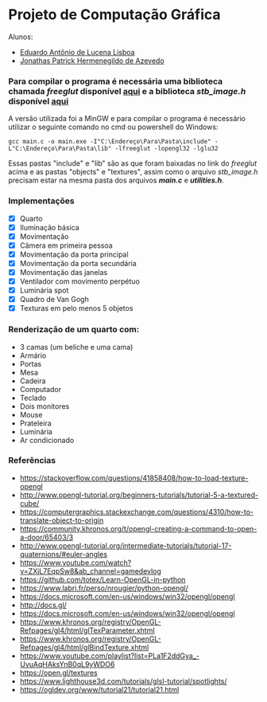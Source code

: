 # Projeto de Computação Gráfica

Alunos:
* [Eduardo Antônio de Lucena Lisboa](https://github.com/EduardoLisboa)
* [Jonathas Patrick Hermenegildo de Azevedo](https://github.com/PatrickStyle66)

### Para compilar o programa é necessária uma biblioteca chamada ***freeglut*** disponível [aqui](https://www.transmissionzero.co.uk/software/freeglut-devel/) e a biblioteca ***stb_image.h*** disponível [aqui](https://github.com/nothings/stb/blob/master/stb_image.h)
A versão utilizada foi a MinGW e para compilar o programa é necessário utilizar o seguinte comando no cmd ou powershell do Windows:
~~~
gcc main.c -o main.exe -I"C:\Endereço\Para\Pasta\include" -L"C:\Endereço\Para\Pasta\lib" -lfreeglut -lopengl32 -lglu32
~~~
Essas pastas "include" e "lib" são as que foram baixadas no link do *freeglut* acima e as pastas "objects" e "textures", assim como o arquivo *stb_image.h* precisam estar na mesma pasta dos arquivos __*main.c*__ e __*utilities.h*__.

### Implementações
- [X] Quarto
- [X] Iluminação básica
- [X] Movimentação
- [X] Câmera em primeira pessoa
- [X] Movimentação da porta principal
- [X] Movimentação da porta secundária
- [X] Movimentação das janelas
- [X] Ventilador com movimento perpétuo
- [X] Luminária spot
- [X] Quadro de Van Gogh
- [X] Texturas em pelo menos 5 objetos

### Renderização de um quarto com:
* 3 camas (um beliche e uma cama)
* Armário
* Portas
* Mesa
* Cadeira
* Computador
* Teclado
* Dois monitores
* Mouse
* Prateleira
* Luminária
* Ar condicionado

### Referências
* <https://stackoverflow.com/questions/41858408/how-to-load-texture-opengl>
* <http://www.opengl-tutorial.org/beginners-tutorials/tutorial-5-a-textured-cube/>
* <https://computergraphics.stackexchange.com/questions/4310/how-to-translate-object-to-origin>
* <https://community.khronos.org/t/opengl-creating-a-command-to-open-a-door/65403/3>
* <http://www.opengl-tutorial.org/intermediate-tutorials/tutorial-17-quaternions/#euler-angles>
* <https://www.youtube.com/watch?v=ZXjL7EqpSw8&ab_channel=gamedevlog>
* <https://github.com/totex/Learn-OpenGL-in-python>
* <https://www.labri.fr/perso/nrougier/python-opengl/>
* <https://docs.microsoft.com/en-us/windows/win32/opengl/opengl>
* <http://docs.gl/>
* <https://docs.microsoft.com/en-us/windows/win32/opengl/opengl>
* <https://www.khronos.org/registry/OpenGL-Refpages/gl4/html/glTexParameter.xhtml>
* <https://www.khronos.org/registry/OpenGL-Refpages/gl4/html/glBindTexture.xhtml>
* <https://www.youtube.com/playlist?list=PLa1F2ddGya_-UvuAqHAksYnB0qL9yWDO6>
* <https://open.gl/textures>
* <https://www.lighthouse3d.com/tutorials/glsl-tutorial/spotlights/>
* <https://ogldev.org/www/tutorial21/tutorial21.html>
